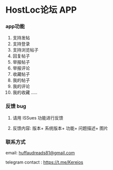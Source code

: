 # HostLoc论坛 APP 

### app功能

1. 支持发帖
2. 支持登录
3. 支持浏览帖子
4. 回复帖子
5. 举报帖子
6. 举报评论
7. 收藏帖子
8. 我的帖子
9. 我的评论
10. 我的收藏
.....  

### 反馈 bug

1. 请用 ISSues 功能进行反馈 

2. 反馈内容: 版本+ 系统版本+ 功能+ 问题描述+ 图片


### 联系方式 

email: huffaudreads81@gmail.com 

telegram contact : https://t.me/Kereios

